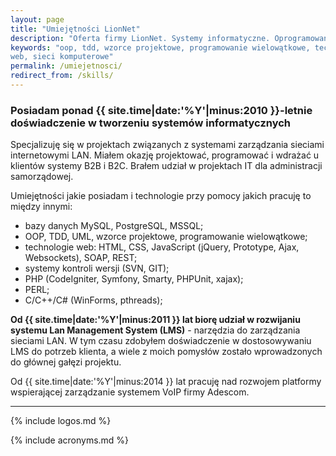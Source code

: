 ```yaml
---
layout: page
title: "Umiejętności LionNet"
description: "Oferta firmy LionNet. Systemy informatyczne. Oprogramowanie dla ISP. Rozwój LMS."
keywords: "oop, tdd, wzorce projektowe, programowanie wielowątkowe, technologie 
web, sieci komputerowe"
permalink: /umiejetnosci/
redirect_from: /skills/
---
```


### Posiadam ponad {{ site.time|date:'%Y'|minus:2010 }}-letnie doświadczenie w tworzeniu systemów informatycznych

Specjalizuję się w projektach związanych z systemami zarządzania sieciami 
internetowymi LAN. Miałem okazję projektować, programować i wdrażać u 
klientów systemy B2B i B2C. Brałem udział w projektach IT dla administracji 
samorządowej.

Umiejętności jakie posiadam i technologie przy pomocy jakich pracuję to między innymi:

 * bazy danych MySQL, PostgreSQL, MSSQL;
 * OOP, TDD, UML, wzorce projektowe, programowanie wielowątkowe;
 * technologie web: HTML, CSS, JavaScript (jQuery, Prototype, Ajax, Websockets), SOAP, REST;
 * systemy kontroli wersji (SVN, GIT);
 * PHP (CodeIgniter, Symfony, Smarty, PHPUnit, xajax);
 * PERL;
 * C/C++/C# (WinForms, pthreads);


**Od {{ site.time|date:'%Y'|minus:2011 }} lat biorę udział w rozwijaniu systemu Lan Management System (LMS)** - narzędzia 
do zarządzania sieciami LAN. W tym czasu zdobyłem doświadczenie w dostosowywaniu 
LMS do potrzeb klienta, a wiele z moich pomysłów zostało wprowadzonych do 
głównej gałęzi projektu.

Od {{ site.time|date:'%Y'|minus:2014 }} lat pracuję nad rozwojem platformy wspierającej zarządzanie systemem VoIP firmy Adescom.

* * *

{% include logos.md %}

{% include acronyms.md %}

